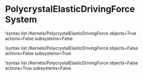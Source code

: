 <!-- MOOSE Documentation Stub: Remove this when content is added. -->

# PolycrystalElasticDrivingForce System

!syntax list /Kernels/PolycrystalElasticDrivingForce objects=True actions=False subsystems=False

!syntax list /Kernels/PolycrystalElasticDrivingForce objects=False actions=False subsystems=True

!syntax list /Kernels/PolycrystalElasticDrivingForce objects=False actions=True subsystems=False

